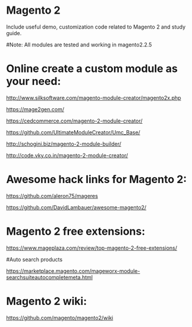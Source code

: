 # Magento 2

Include useful demo, customization code related to Magento 2 and study guide.

#Note: All modules are tested and working in magento2.2.5

# Online create a custom module as your need:

http://www.silksoftware.com/magento-module-creator/magento2x.php

https://mage2gen.com/

https://cedcommerce.com/magento-2-module-creator/

https://github.com/UltimateModuleCreator/Umc_Base/

http://schogini.biz/magento-2-module-builder/

http://code.vky.co.in/magento-2-module-creator/


# Awesome hack links for Magento 2:

https://github.com/aleron75/mageres

https://github.com/DavidLambauer/awesome-magento2/


# Magento 2 free extensions:

https://www.mageplaza.com/review/top-magento-2-free-extensions/

#Auto search products

https://marketplace.magento.com/mageworx-module-searchsuiteautocompletemeta.html


# Magento 2 wiki:

https://github.com/magento/magento2/wiki



